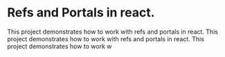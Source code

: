 # Refs and Portals in react.

This project demonstrates how to work with refs and portals in react.
This project demonstrates how to work with refs and portals in react.
This project demonstrates how to work w